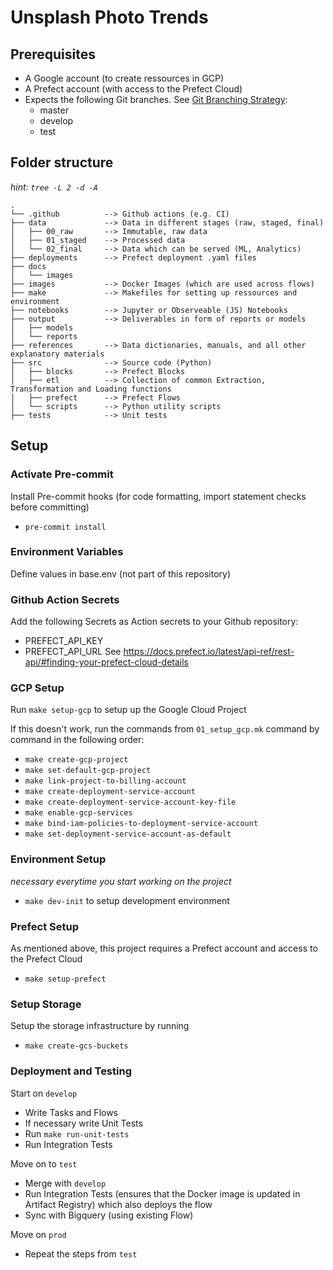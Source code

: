 # Unsplash Photo Trends

## Prerequisites
- A Google account (to create ressources in GCP)
- A Prefect account (with access to the Prefect Cloud)
- Expects the following Git branches. See [Git Branching Strategy](https://github.com/m-p-esser/common_crawl/blob/master/docs/images/Data_Engineering_Git_Branching_Strategy.png):
  - master
  - develop
  - test 

## Folder structure

*hint: `tree -L 2 -d -A`* 

```
.
└── .github          --> Github actions (e.g. CI)
├── data             --> Data in different stages (raw, staged, final)
│   ├── 00_raw       --> Immutable, raw data
│   ├── 01_staged    --> Processed data
│   └── 02_final     --> Data which can be served (ML, Analytics)
├── deployments      --> Prefect deployment .yaml files
├── docs
│   └── images
├── images           --> Docker Images (which are used across flows)
├── make             --> Makefiles for setting up ressources and environment
├── notebooks        --> Jupyter or Observeable (JS) Notebooks
├── output           --> Deliverables in form of reports or models
│   ├── models
│   └── reports
├── references       --> Data dictionaries, manuals, and all other explanatory materials
├── src              --> Source code (Python)
│   ├── blocks       --> Prefect Blocks
│   ├── etl          --> Collection of common Extraction, Transformation and Loading functions
│   ├── prefect      --> Prefect Flows
│   └── scripts      --> Python utility scripts
├── tests            --> Unit tests
```

## Setup

### Activate Pre-commit 
Install Pre-commit hooks (for code formatting, import statement checks before committing)
- `pre-commit install`

### Environment Variables
Define values in base.env (not part of this repository)

### Github Action Secrets
Add the following Secrets as Action secrets to your Github repository: 
- PREFECT_API_KEY
- PREFECT_API_URL
See https://docs.prefect.io/latest/api-ref/rest-api/#finding-your-prefect-cloud-details

### GCP Setup
Run `make setup-gcp` to setup up the Google Cloud Project

If this doesn't work, run the commands from `01_setup_gcp.mk` command by command in the following order:
- `make create-gcp-project`
- `make set-default-gcp-project`
- `make link-project-to-billing-account`
- `make create-deployment-service-account`
- `make create-deployment-service-account-key-file`
- `make enable-gcp-services`
- `make bind-iam-policies-to-deployment-service-account`
- `make set-deployment-service-account-as-default`

### Environment Setup
*necessary everytime you start working on the project*
- `make dev-init` to setup development environment

### Prefect Setup
As mentioned above, this project requires a Prefect account and access to the Prefect Cloud
- `make setup-prefect` 

### Setup Storage
Setup the storage infrastructure by running
- `make create-gcs-buckets`

### Deployment and Testing

Start on `develop`
- Write Tasks and Flows
- If necessary write Unit Tests
- Run `make run-unit-tests`
- Run Integration Tests

Move on to `test`
- Merge with `develop`
- Run Integration Tests (ensures that the Docker image is updated in Artifact Registry) which also deploys the flow
- Sync with Bigquery (using existing Flow)

Move on `prod`
- Repeat the steps from `test`

